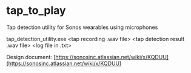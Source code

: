 # tap_to_play
Tap detection utility for Sonos wearables using microphones 

tap_detection_utility.exe <tap recording .wav file> <tap detection result .wav file>  <log file in .txt>

Design document: [https://sonosinc.atlassian.net/wiki/x/KQDUU](https://sonosinc.atlassian.net/wiki/x/KQDUU)
